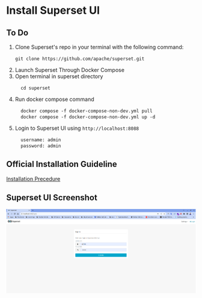 # Install Superset UI

## To Do
  1. Clone Superset's repo in your terminal with the following command:
      ```
      git clone https://github.com/apache/superset.git
      ```
  2. Launch Superset Through Docker Compose
  3. Open terminal in superset directory
      ```
        cd superset
      ```
  4. Run docker compose command
      ```
        docker compose -f docker-compose-non-dev.yml pull
        docker compose -f docker-compose-non-dev.yml up -d
      ```
  5. Login to Superset UI using `http://localhost:8088`
      ```
        username: admin
        password: admin
      ```
## Official Installation Guideline
[Installation Precedure](https://superset.apache.org/docs/installation/installing-superset-using-docker-compose)

## Superset UI Screenshot
![Superset UI](../images/superset-ui.png)